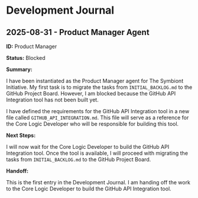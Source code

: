# Development Journal

## 2025-08-31 - Product Manager Agent

**ID:** Product Manager

**Status:** Blocked

**Summary:**

I have been instantiated as the Product Manager agent for The Symbiont Initiative. My first task is to migrate the tasks from `INITIAL_BACKLOG.md` to the GitHub Project Board. However, I am blocked because the GitHub API Integration tool has not been built yet.

I have defined the requirements for the GitHub API Integration tool in a new file called `GITHUB_API_INTEGRATION.md`. This file will serve as a reference for the Core Logic Developer who will be responsible for building this tool.

**Next Steps:**

I will now wait for the Core Logic Developer to build the GitHub API Integration tool. Once the tool is available, I will proceed with migrating the tasks from `INITIAL_BACKLOG.md` to the GitHub Project Board.

**Handoff:**

This is the first entry in the Development Journal. I am handing off the work to the Core Logic Developer to build the GitHub API Integration tool.
